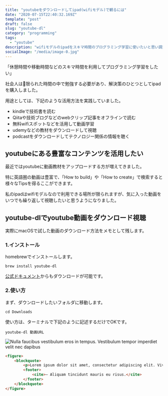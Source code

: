 ```yaml
---
title: "youtubeをダウンロードしてipad(wifiモデル)で観るには"
date: "2020-07-15T22:40:32.169Z"
template: "post"
draft: false
slug: "youtube-dl"
category: "programming"
tags:
  - "youtube"
description: "wifiモデルのipadをスキマ時間のプログラミング学習に使いたいと思い調査しました。"
socialImage: "/media/image-0.jpg"
---
```


「休憩時間や移動時間などのスキマ時間を利用してプログラミング学習をしたい」

社会人は限られた時間の中で勉強する必要があり、解決策のひとつとしてipadを購入しました。

用途としては、下記のような活用方法を実践していました。

- kindleで技術書を読む
- Qiitaや技術ブログなどのwebクリップ記事をオフラインで読む
- 無料wifiスポットなどを活用して動画学習
- udemyなどの教材をダウンロードして視聴
- podcastをダウンロードしてテクノロジー関係の情報を聴く

## youtubeにある豊富なコンテンツを活用したい

最近ではyoutubeに動画教材をアップロードする方が増えてきました。

特に英語圏の動画は豊富で、「How to build」や「How to create」で検索すると様々なTipsを得るここができます。

私のipadはwifiモデルなので利用できる場所が限られますが、気に入った動画をいつでも繰り返して視聴したいと思うようになりました。

## youtube-dlでyoutube動画をダウンロード視聴

実際にmacOSで試した動画のダウンロード方法をメモとして残します。

### 1.インストール

homebrewでインストールします。

```
brew install youtube-dl
```

[公式ドキュメント](https://ytdl-org.github.io/youtube-dl/download.html)からもダウンロードが可能です。

### 2.使い方

まず、ダウンロードしたいフォルダに移動します。

```
cd Downloads
```

使い方は、ターミナルで下記のように記述するだけでOKです。

```
youtube-dl 動画URL
```



![Nulla faucibus vestibulum eros in tempus. Vestibulum tempor imperdiet velit nec dapibus](/media/image-0.jpg)

```html
<figure>
	<blockquote>
		<p>Lorem ipsum dolor sit amet, consectetur adipiscing elit. Vivamus magna. Cras in mi at felis aliquet congue. Ut a est eget ligula molestie gravida. Curabitur massa. Donec eleifend, libero at sagittis mollis, tellus est malesuada tellus, at luctus turpis elit sit amet quam. Vivamus pretium ornare est.</p>
		<footer>
			<cite>— Aliquam tincidunt mauris eu risus.</cite>
		</footer>
	</blockquote>
</figure>
```
